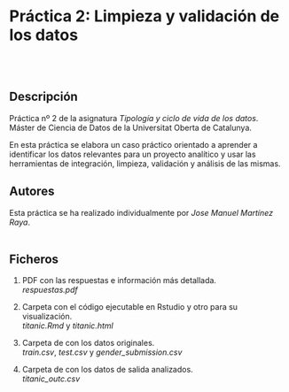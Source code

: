 # Práctica 2: Limpieza y validación de los datos
<br/><br/>
## Descripción

Práctica nº 2 de la asignatura _Tipología y ciclo de vida de los datos_.<br/>
Máster de Ciencia de Datos de la Universitat Oberta de Catalunya.

En esta práctica se elabora un caso práctico orientado a aprender a identificar los datos relevantes
para un proyecto analítico y usar las herramientas de integración, limpieza, validación y análisis de las
mismas.



## Autores

Esta práctica se ha realizado individualmente por _Jose Manuel Martínez Raya_.
<br/><br/>

## Ficheros

1. PDF con las respuestas e información más detallada.<br/>
  _respuestas.pdf_
    
2. Carpeta con el código ejecutable en Rstudio y otro para su visualización.<br/>
_titanic.Rmd_ y _titanic.html_

3. Carpeta de con los datos originales.<br/>
_train.csv_, _test.csv_ y _gender_submission.csv_

4. Carpeta de con los datos de salida analizados.<br/>
_titanic_outc.csv_
